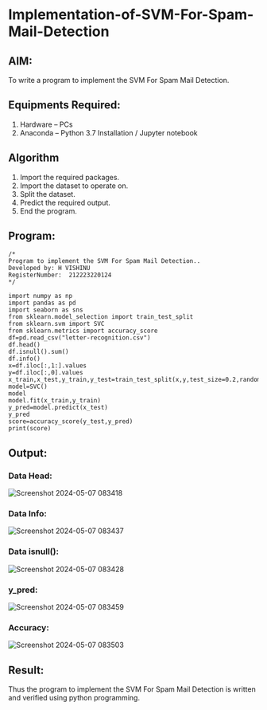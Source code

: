 # Implementation-of-SVM-For-Spam-Mail-Detection

## AIM:
To write a program to implement the SVM For Spam Mail Detection.

## Equipments Required:
1. Hardware – PCs
2. Anaconda – Python 3.7 Installation / Jupyter notebook

## Algorithm
1. Import the required packages.
2. Import the dataset to operate on.
3. Split the dataset.
4. Predict the required output.
5. End the program.

## Program:
```
/*
Program to implement the SVM For Spam Mail Detection..
Developed by: H VISHINU
RegisterNumber:  212223220124
*/
```
```
import numpy as np
import pandas as pd
import seaborn as sns
from sklearn.model_selection import train_test_split
from sklearn.svm import SVC
from sklearn.metrics import accuracy_score
df=pd.read_csv("letter-recognition.csv")
df.head()
df.isnull().sum()
df.info()
x=df.iloc[:,1:].values
y=df.iloc[:,0].values
x_train,x_test,y_train,y_test=train_test_split(x,y,test_size=0.2,random_state=1)
model=SVC()
model
model.fit(x_train,y_train)
y_pred=model.predict(x_test)
y_pred
score=accuracy_score(y_test,y_pred)
print(score)
```

## Output:
### Data Head:

![Screenshot 2024-05-07 083418](https://github.com/VisHinu24/Implementation-of-SVM-For-Spam-Mail-Detection/assets/144244396/29117440-d3ff-413c-bbb0-be046677a57f)

### Data Info:
![Screenshot 2024-05-07 083437](https://github.com/VisHinu24/Implementation-of-SVM-For-Spam-Mail-Detection/assets/144244396/762c7c9c-4ff4-48a5-a58c-13b090b4dccd)


### Data isnull():

![Screenshot 2024-05-07 083428](https://github.com/VisHinu24/Implementation-of-SVM-For-Spam-Mail-Detection/assets/144244396/bfb1c7c7-0383-4a8c-924e-c7221ac0a958)

### y_pred:
![Screenshot 2024-05-07 083459](https://github.com/VisHinu24/Implementation-of-SVM-For-Spam-Mail-Detection/assets/144244396/0c0f4eac-6e2e-4a93-b638-b518b982f7b6)


### Accuracy:

![Screenshot 2024-05-07 083503](https://github.com/VisHinu24/Implementation-of-SVM-For-Spam-Mail-Detection/assets/144244396/9ca8cbbe-fa82-43f2-8356-7ba97baa654b)


## Result:
Thus the program to implement the SVM For Spam Mail Detection is written and verified using python programming.

